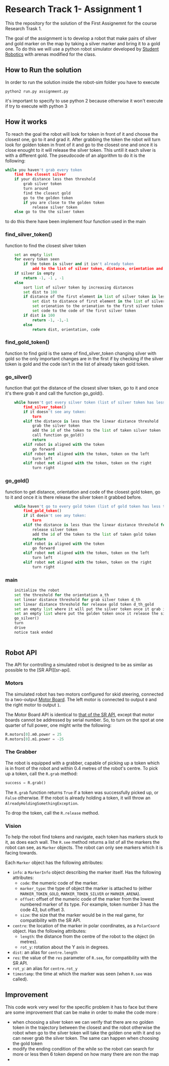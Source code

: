 Research Track 1- Assignment 1
================================

This the repository for the solution of the First Assignemnt for the course Research Trask 1.

The goal of the assignment is to develop a robot that make pairs of silver and gold marker on the map by taking a silver marker and bring it to a gold one.
To do this we will use a python robot simulator developed by [Student Robotics](https://studentrobotics.org) with arenas modified for the class.

How to Run the solution
----------------------
In order to run the solution inside the robot-sim folder you have to execute 
```
python2 run.py assignment.py
```
it's important to specify to use python 2 because otherwise it won't execute if try to execute with python 3


How it works 
---------
To reach the goal the robot will look for token in front of it and choose the closest one, go to it and grad it. After grabbing the token the robot will turn look for golden token in front of it and go to the closest one and once it is close enought to it will release the silver token. This untill it each silver is with a different gold. 
The pseudocode of an algorithm to do it is the following: 
``` python
while you haven't grab every token
	find the closest silver
	if your distance less then threshold
		grab silver token
		turn around 
		find the closest gold
		go to the golden token 
		if you are close to the golden token
			release silver token
	else go to the the silver token 
```
to do this there have been implement four function used in the main

### find_silver_token() ###
function to find the closest silver token 

```python
	set an empty list
	for every token seen
		if the token is silver and it isn't already taken
			add to the list of silver token, distance, orientation and code of the token
	if silver is empty 
		return -1, -1 , -1
	else 
		sort list of silver token by increasing distances
		set dist to 100 
		if distance of the first element in list of silver token is less then dist
			set dist to distance of first element in the list of silver token
			set orienation to the orienation to the first silver token 
			set code to the code of the first silver token
		if dist is 100 
			return -1, -1,-1
		else 
			return dist, orientation, code
```


### find_gold_token() ###
function to find gold is the same of find_silver_token changing silver with gold so the only important changes are in the first if by checking if the silver token is gold and the code isn't in the list of already taken gold token. 


### go_silver() ###
function that got the distance of the closest silver token, go to it and once it's there grab it and call the function go_gold().

```python
	while haven't got every silver token (list of silver token has less then 6 elements):
		find_silver_token()
		if it doesn't see any token:
			turn
		elif the distance is less than the linear distance threshold
			grab the silver token
			add the id of the token to the list of taken silver token
			call function go_gold()
			return
		elif robot is aligned with the token
			go forward
		elif robot not aligned with the token, token on the left
			turn left
		elif robot not aligned with the token, token on the right
			turn right
```

### go_gold() ###
function to get distance, orientation and code of the closest gold token, go to it and once it is there release the silver token it grabbed before.

```python 
	while haven't go to every gold token (list of gold token has less then 6 elements):
		find_gold_token()
		if it doesn't see any token:
			turn
		elif the distance is less than the linear distance threshold for gold
			release silver token
			add the id of the token to the list of taken gold token
			return
		elif robot is aligned with the token
			go forward
		elif robot not aligned with the token, token on the left
			turn left
		elif robot not aligned with the token, token on the right
			turn right
```
### main ###

```python
	initialize the robot 
	set the threshold for the orientation a_th
	set linear distance threshold for grab silver token d_th
	set linear distance threshold for release gold token d_th_gold
	set an empty list where it will put the silver token once it grab it silver
	set an empty list where put the golden token once it release the silver token near to it gold
	go_silver()
	turn
	drive
	notice task ended
	
```


Robot API
---------

The API for controlling a simulated robot is designed to be as similar as possible to the [SR API][sr-api].

### Motors ###

The simulated robot has two motors configured for skid steering, connected to a two-output [Motor Board](https://studentrobotics.org/docs/kit/motor_board). The left motor is connected to output `0` and the right motor to output `1`.

The Motor Board API is identical to [that of the SR API](https://studentrobotics.org/docs/programming/sr/motors/), except that motor boards cannot be addressed by serial number. So, to turn on the spot at one quarter of full power, one might write the following:

```python
R.motors[0].m0.power = 25
R.motors[0].m1.power = -25
```

### The Grabber ###

The robot is equipped with a grabber, capable of picking up a token which is in front of the robot and within 0.4 metres of the robot's centre. To pick up a token, call the `R.grab` method:

```python
success = R.grab()
```

The `R.grab` function returns `True` if a token was successfully picked up, or `False` otherwise. If the robot is already holding a token, it will throw an `AlreadyHoldingSomethingException`.

To drop the token, call the `R.release` method.


### Vision ###

To help the robot find tokens and navigate, each token has markers stuck to it, as does each wall. The `R.see` method returns a list of all the markers the robot can see, as `Marker` objects. The robot can only see markers which it is facing towards.

Each `Marker` object has the following attributes:

* `info`: a `MarkerInfo` object describing the marker itself. Has the following attributes:
  * `code`: the numeric code of the marker.
  * `marker_type`: the type of object the marker is attached to (either `MARKER_TOKEN_GOLD`, `MARKER_TOKEN_SILVER` or `MARKER_ARENA`).
  * `offset`: offset of the numeric code of the marker from the lowest numbered marker of its type. For example, token number 3 has the code 43, but offset 3.
  * `size`: the size that the marker would be in the real game, for compatibility with the SR API.
* `centre`: the location of the marker in polar coordinates, as a `PolarCoord` object. Has the following attributes:
  * `length`: the distance from the centre of the robot to the object (in metres).
  * `rot_y`: rotation about the Y axis in degrees.
* `dist`: an alias for `centre.length`
* `res`: the value of the `res` parameter of `R.see`, for compatibility with the SR API.
* `rot_y`: an alias for `centre.rot_y`
* `timestamp`: the time at which the marker was seen (when `R.see` was called).


Improvement
-----------
This code work very weel for the specific problem it has to face but there are some improvement that can be make in order to make the code more :
* when choosing a silver token we can verify that there are no golden token in the trajectory between the closest and the robot otherwise the robot when go to the silver token will take the golden one with it and so can never grab the silver token. The same can happen when choosing the gold token
* modify the ending condition of the while so the robot can search for more or less then 6 token depend on how many there are non the map 
*  
